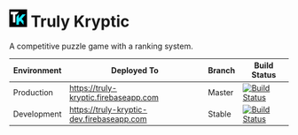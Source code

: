 # ![Truly Kryptic logo](img/icons/favicon-32x32.png) Truly Kryptic

A competitive puzzle game with a ranking system.

|Environment|Deployed To|Branch|Build Status|
|-|-|-|-|
|Production|https://truly-kryptic.firebaseapp.com|Master|[![Build Status](https://travis-ci.org/hb20007/truly-kryptic.svg?branch=master)](https://travis-ci.org/hb20007/truly-kryptic)|
|Development|https://truly-kryptic-dev.firebaseapp.com|Stable|[![Build Status](https://travis-ci.org/hb20007/truly-kryptic.svg?branch=stable)](https://travis-ci.org/hb20007/truly-kryptic)
